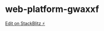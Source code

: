 # web-platform-gwaxxf

[Edit on StackBlitz ⚡️](https://jake.stackblitz.com/edit/web-platform-gwaxxf)
